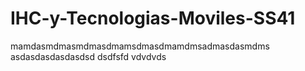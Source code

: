 # IHC-y-Tecnologias-Moviles-SS41

mamdasmdmasmdmasdmamsdmasdmamdmsadmasdasmdms
asdasdasdasdasdsd
dsdfsfd
vdvdvds
